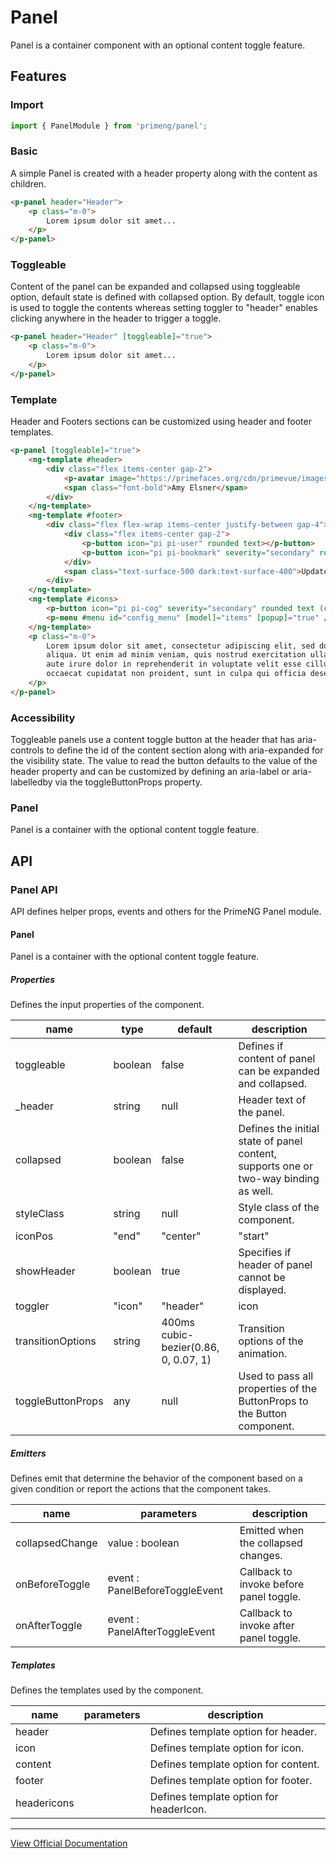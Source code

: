 # Panel

Panel is a container component with an optional content toggle feature.

## Features

### Import

```typescript
import { PanelModule } from 'primeng/panel';
```

### Basic

A simple Panel is created with a header property along with the content as children.

```html
<p-panel header="Header">
    <p class="m-0">
        Lorem ipsum dolor sit amet...
    </p>
</p-panel>
```

### Toggleable

Content of the panel can be expanded and collapsed using toggleable option, default state is defined with collapsed option. By default, toggle icon is used to toggle the contents whereas setting toggler to "header" enables clicking anywhere in the header to trigger a toggle.

```html
<p-panel header="Header" [toggleable]="true">
    <p class="m-0">
        Lorem ipsum dolor sit amet...
    </p>
</p-panel>
```

### Template

Header and Footers sections can be customized using header and footer templates.

```html
<p-panel [toggleable]="true">
    <ng-template #header>
        <div class="flex items-center gap-2">
            <p-avatar image="https://primefaces.org/cdn/primevue/images/avatar/amyelsner.png" shape="circle" />
            <span class="font-bold">Amy Elsner</span>
        </div>
    </ng-template>
    <ng-template #footer>
        <div class="flex flex-wrap items-center justify-between gap-4">
            <div class="flex items-center gap-2">
                <p-button icon="pi pi-user" rounded text></p-button>
                <p-button icon="pi pi-bookmark" severity="secondary" rounded text></p-button>
            </div>
            <span class="text-surface-500 dark:text-surface-400">Updated 2 hours ago</span>
        </div>
    </ng-template>
    <ng-template #icons>
        <p-button icon="pi pi-cog" severity="secondary" rounded text (click)="menu.toggle($event)" />
        <p-menu #menu id="config_menu" [model]="items" [popup]="true" />
    </ng-template>
    <p class="m-0">
        Lorem ipsum dolor sit amet, consectetur adipiscing elit, sed do eiusmod tempor incididunt ut labore et dolore magna
        aliqua. Ut enim ad minim veniam, quis nostrud exercitation ullamco laboris nisi ut aliquip ex ea commodo consequat. Duis
        aute irure dolor in reprehenderit in voluptate velit esse cillum dolore eu fugiat nulla pariatur. Excepteur sint
        occaecat cupidatat non proident, sunt in culpa qui officia deserunt mollit anim id est laborum.
    </p>
</p-panel>
```

### Accessibility

Toggleable panels use a content toggle button at the header that has aria-controls to define the id of the content section along with aria-expanded for the visibility state. The value to read the button defaults to the value of the header property and can be customized by defining an aria-label or aria-labelledby via the toggleButtonProps property.

### Panel

Panel is a container with the optional content toggle feature.

## API

### Panel API

API defines helper props, events and others for the PrimeNG Panel module.

#### Panel

Panel is a container with the optional content toggle feature.

##### Properties

Defines the input properties of the component.

| name | type | default | description |
| --- | --- | --- | --- |
| toggleable | boolean | false | Defines if content of panel can be expanded and collapsed. |
| _header | string | null | Header text of the panel. |
| collapsed | boolean | false | Defines the initial state of panel content, supports one or two-way binding as well. |
| styleClass | string | null | Style class of the component. |
| iconPos | "end" | "center" | "start" | end | Position of the icons. |
| showHeader | boolean | true | Specifies if header of panel cannot be displayed. |
| toggler | "icon" | "header" | icon | Specifies the toggler element to toggle the panel content. |
| transitionOptions | string | 400ms cubic-bezier(0.86, 0, 0.07, 1) | Transition options of the animation. |
| toggleButtonProps | any | null | Used to pass all properties of the ButtonProps to the Button component. |

##### Emitters

Defines emit that determine the behavior of the component based on a given condition or report the actions that the component takes.

| name | parameters | description |
| --- | --- | --- |
| collapsedChange | value :  boolean | Emitted when the collapsed changes. |
| onBeforeToggle | event :  PanelBeforeToggleEvent | Callback to invoke before panel toggle. |
| onAfterToggle | event :  PanelAfterToggleEvent | Callback to invoke after panel toggle. |

##### Templates

Defines the templates used by the component.

| name | parameters | description |
| --- | --- | --- |
| header |  | Defines template option for header. |
| icon |  | Defines template option for icon. |
| content |  | Defines template option for content. |
| footer |  | Defines template option for footer. |
| headericons |  | Defines template option for headerIcon. |

---

[View Official Documentation](https://primeng.org/panel)

